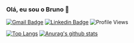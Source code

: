 ### Olá, eu sou o Bruno 👋

<!--
**iBrunoManoel/iBrunoManoel** is a ✨ _special_ ✨ repository because its `README.md` (this file) appears on your GitHub profile.

Here are some ideas to get you started:

- 🔭 I’m currently studing on IFPE (Federal Institute of Pernambuco)  ...
- 👯 I’m looking to collaborate on IFparking https://github.com/LucasFelinto/ifparking
- 📫 How to reach me: https://www.linkedin.com/in/bruno-manoel-2333001b8/ brunomanoel2019.2019@gmail.com
- ⚡ Fun fact: ...
-->
[![Gmail Badge](https://img.shields.io/badge/-brunomanoel2019.2019@gmail.com-c14438?style=flat&logo=Gmail&logoColor=white)](mailto:brunomanoel2019.2019@gmail.com "Connect via Email")
[![Linkedin Badge](https://img.shields.io/badge/Bruno-Manoel-0790311a1?style=flat&logo=Linkedin&logoColor=white)](https://www.linkedin.com/in/bruno-manoel-2333001b8/ "Connect on LinkedIn")
![Profile Views](https://komarev.com/ghpvc/?username=iBrunoManoel&color=7802aa)

 [![Top Langs](https://github-readme-stats.vercel.app/api/top-langs/?username=iBrunoManoel&layout=compact&theme=buefy)](https://github.com/anuraghazra/github-readme-stats)
  [![Anurag's github stats](https://github-readme-stats.vercel.app/api?username=iBrunoManoel&count_private=true&hide=stars&show_icons=true&theme=buefy)](https://github.com/iBrunoManoel)

